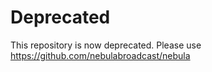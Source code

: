 Deprecated
==========

This repository is now deprecated. Please use https://github.com/nebulabroadcast/nebula

